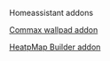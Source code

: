 Homeassistant addons

[Commax wallpad addon](https://github.com/wooooooooooook/HAaddons/tree/master/CommaxWallpadAddon)

[HeatpMap Builder addon](https://github.com/wooooooooooook/HAaddons/tree/master/HeatMapBuilder)
